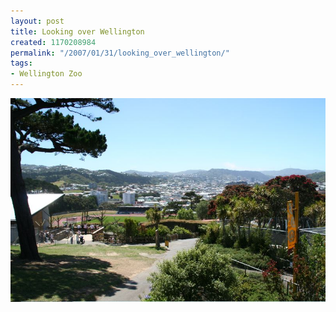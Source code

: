 ```yaml
---
layout: post
title: Looking over Wellington
created: 1170208984
permalink: "/2007/01/31/looking_over_wellington/"
tags:
- Wellington Zoo
---
```


<img src="/image/images/IMG_3328.JPG"/>

